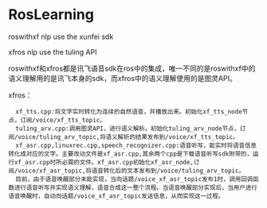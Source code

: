 # RosLearning
roswithxf nlp use the xunfei sdk

xfros  nlp use the tuling API

roswithxf和xfros都是讯飞语音sdk在ros中的集成，唯一不同的是roswithxf中的语义理解用的是讯飞本身的sdk，而xfros中的语义理解使用的是图灵API。

xfros：

      xf_tts.cpp:将文字实时转化为连续的自然语音，并播放出来。初始化xf_tts_node节点，订阅/voice/xf_tts_topic。
      tuling_arv.cpp:调用图灵API，进行语义解析。初始化tuling_arv_node节点，订阅/voice/tuling_arv_topic,将语义解析的结果发布到/voice/xf_tts_topic。
      xf_asr.cpp,linuxrec.cpp,speech_recognizer.cpp:语音听写，能实时将语音信息转化成对应的文字。主要改动文件是xf_asr.cpp,其余两个cpp是下载语音听写sdk附带的，运行xf_asr.cpp时所必需的文件。xf_asr.cpp初始化xf_asr_node,订阅/voice/xf_asr_topic,将语音转化后的文本发布到/voice/tuling_arv_topic。
      目前，由于语音唤醒部分未能实现，当向话题/voice_xf_asr_topic发布1时，调用回调函数进行语音听写并实现语义理解，语音合成这一整个流程。当语音唤醒部分实现后，当用户进行语音唤醒时，自动向话题/voice_xf_asr_topic发送信息，从而实现这一过程。
      
     
      
